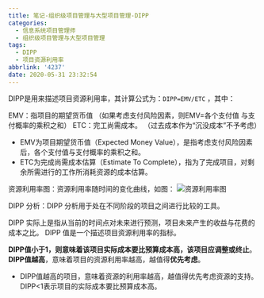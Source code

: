 ```yaml
---
title: 笔记-组织级项目管理与大型项目管理-DIPP
categories:
  - 信息系统项目管理师
  - 组织级项目管理与大型项目管理
tags:
  - DIPP
  - 项目资源利用率
abbrlink: '4237'
date: 2020-05-31 23:32:54
---
```



DIPP是用来描述项目资源利用率，其计算公式为：`DIPP=EMV/ETC` ，其中：

EMV：指项目的期望货币值 （如果考虑支付风险因素，则EMV=各个支付值 与支付概率的乘积之和）
ETC：完工尚需成本。 （过去成本作为“沉没成本”不予考虑）

<!-- more -->
- EMV为项目期望货币值（Expected Money Value），是指考虑支付风险因素后，各个支付值与支付概率的乘积之和。
- ETC为完成尚需成本估算（Estimate To Complete），指为了完成项目，对剩余所需进行的工作所消耗资源的成本估算。


资源利用率图：资源利用率随时间的变化曲线，如图：
![资源利用率图](https://i.loli.net/2020/05/31/BQtLHjdIZeamxSY.png)

DIPP 分析：DIPP 分析用于处在不同阶段的项目之间进行比较的工具。

DIPP 实际上是指从当前的时间点对未来进行预测，项目未来产生的收益与花费的成本之比。 DIPP 值是一个描述项目资源利用率的指标。

**DIPP值小于1，则意味着该项目实际成本要比预算成本高，该项目应调整或终止**。
**DIPP值越高**，意味着项目的资源利用率越高，越值得**优先考虑**。

- DIPP值越高的项目，意味着资源的利用率越高，越值得优先考虑资源的支持。DIPP<1表示项目的实际成本要比预算成本高。

